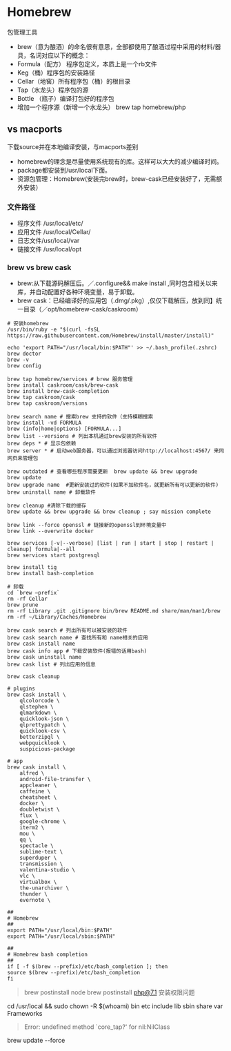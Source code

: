 # Homebrew

包管理工具

* brew（意为酿酒）的命名很有意思，全部都使用了酿酒过程中采用的材料/器具，名词对应以下的概念：
* Formula（配方） 程序包定义，本质上是一个rb文件
* Keg（桶）程序包的安装路径
* Cellar（地窖）所有程序包（桶）的根目录
* Tap（水龙头）程序包的源
* Bottle （瓶子）编译打包好的程序包
* 增加一个程序源（新增一个水龙头） brew tap homebrew/php

## vs macports

下载source并在本地编译安装，与macports差别

* homebrew的理念是尽量使用系统现有的库。这样可以大大的减少编译时间。
* package都安装到/usr/local下面。
* 资源包管理：Homebrew(安装完brew时，brew-cask已经安装好了，无需额外安装）

### 文件路径

* 程序文件 /usr/local/etc/
* 应用文件 /usr/local/Cellar/
* 日志文件/usr/local/var
* 链接文件 /usr/local/opt

### brew vs brew cask

* brew:从下载源码解压后。／.configure&& make install ,同时包含相关以来库，并自动配置好各种环境变量，易于卸载。
* brew cask：已经编译好的应用包（.dmg/.pkg）,仅仅下载解压，放到同】统一目录（／opt/homebrew-cask/caskroom）

```shell
# 安装homebrew
/usr/bin/ruby -e "$(curl -fsSL https://raw.githubusercontent.com/Homebrew/install/master/install)"

echo 'export PATH="/usr/local/bin:$PATH"' >> ~/.bash_profile(.zshrc)
brew doctor
brew -v
brew config

brew tap homebrew/services # brew 服务管理
brew install caskroom/cask/brew-cask
brew install brew-cask-completion
brew tap caskroom/cask
brew tap caskroom/versions

brew search name # 搜索brew 支持的软件（支持模糊搜索
brew install -vd FORMULA
brew (info|home|options) [FORMULA...]
brew list --versions # 列出本机通过brew安装的所有软件
brew deps * # 显示包依赖
brew server * # 启动web服务器，可以通过浏览器访问http://localhost:4567/ 来同网页来管理包

brew outdated # 查看哪些程序需要更新  brew update && brew upgrade
brew update
brew upgrade name  #更新安装过的软件(如果不加软件名，就更新所有可以更新的软件)
brew uninstall name # 卸载软件

brew cleanup #清除下载的缓存
brew update && brew upgrade && brew cleanup ; say mission complete

brew link --force openssl # 链接新的openssl到环境变量中
brew link --overwrite docker

brew services [-v|--verbose] [list | run | start | stop | restart | cleanup] formula|--all
brew services start postgresql

brew install tig
brew install bash-completion

# 卸载
cd `brew –prefix`
rm -rf Cellar
brew prune
rm -rf Library .git .gitignore bin/brew README.md share/man/man1/brew
rm -rf ~/Library/Caches/Homebrew

brew cask search # 列出所有可以被安装的软件
brew cask search name # 查找所有和 name相关的应用
brew cask install name
brew cask info app # 下载安装软件(报错的话用bash)
brew cask uninstall name
brew cask list # 列出应用的信息

brew cask cleanup

# plugins
brew cask install \
    qlcolorcode \
    qlstephen \
    qlmarkdown \
    quicklook-json \
    qlprettypatch \
    quicklook-csv \
    betterzipql \
    webpquicklook \
    suspicious-package

# app
brew cask install \
    alfred \
    android-file-transfer \
    appcleaner \
    caffeine \
    cheatsheet \
    docker \
    doubletwist \
    flux \
    google-chrome \
    iterm2 \
    mou \
    qq \
    spectacle \
    sublime-text \
    superduper \
    transmission \
    valentina-studio \
    vlc \
    virtualbox \
    the-unarchiver \
    thunder \
    evernote \

##
# Homebrew
##
export PATH="/usr/local/bin:$PATH"
export PATH="/usr/local/sbin:$PATH"

##
# Homebrew bash completion
##
if [ -f $(brew --prefix)/etc/bash_completion ]; then
source $(brew --prefix)/etc/bash_completion
fi
```

> brew postinstall node  brew postinstall php@7.1 安装权限问题

cd /usr/local && sudo chown -R $(whoami) bin etc include lib sbin share var Frameworks

> Error: undefined method `core_tap?' for nil:NilClass

brew update --force


